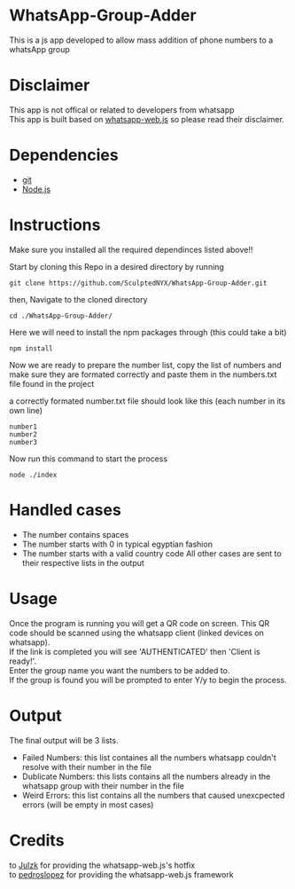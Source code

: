 # WhatsApp-Group-Adder
This is a js app developed to allow mass addition of phone numbers to a whatsApp group

# Disclaimer
This app is not offical or related to developers from whatsapp <br>
This app is built based on [whatsapp-web.js](https://github.com/pedroslopez/whatsapp-web.js#whatsapp-webjs) so please read their disclaimer.

# Dependencies
- [git](https://git-scm.com/downloads)
- [Node.js](https://nodejs.org/en)

# Instructions

Make sure you installed all the required dependinces listed above!!

Start by cloning this Repo in a desired directory by running
```
git clone https://github.com/SculptedNYX/WhatsApp-Group-Adder.git
```
then, Navigate to the cloned directory
```
cd ./WhatsApp-Group-Adder/
```
Here we will need to install the npm packages through (this could take a bit)
```
npm install
```
Now we are ready to prepare the number list, copy the list of numbers and make sure they are formated correctly and paste them in the numbers.txt file found in the project

a correctly formated number.txt file should look like this (each number in its own line)
```
number1
number2
number3
```
Now run this command to start the process
```
node ./index
```

# Handled cases
- The number contains spaces
- The number starts with 0 in typical egyptian fashion
- The number starts with a valid country code
All other cases are sent to their respective lists in the output

# Usage
Once the program is running you will get a QR code on screen. This QR code should be scanned using the whatsapp client (linked devices on whatsapp).<br>
If the link is completed you will see 'AUTHENTICATED' then 'Client is ready!'.<br>
Enter the group name you want the numbers to be added to.<br>
If the group is found you will be prompted to enter Y/y to begin the process.<br>

# Output
The final output will be 3 lists.
- Failed Numbers: this list containes all the numbers whatsapp couldn't resolve with their number in the file
- Dublicate Numbers: this lists contains all the numbers already in the whatsapp group with their number in the file
- Weird Errors: this list contains all the numbers that caused unexcpected errors (will be empty in most cases)

# Credits
to [Julzk](https://github.com/Julzk/) for providing the whatsapp-web.js's hotfix <br>
to [pedroslopez](https://github.com/pedroslopez) for providing the whatsapp-web.js framework
